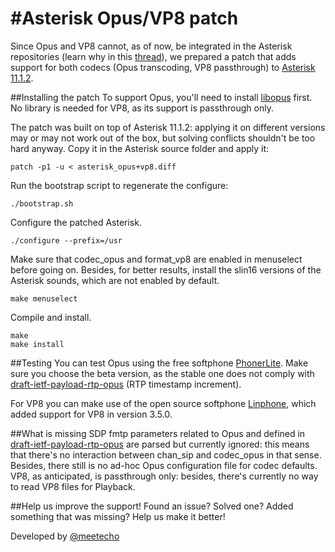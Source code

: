 #Asterisk Opus/VP8 patch
=======================

Since Opus and VP8 cannot, as of now, be integrated in the Asterisk repositories (learn why in this [thread](http://lists.digium.com/pipermail/asterisk-dev/2013-May/060356.html)), we prepared a patch that adds support for both codecs (Opus transcoding, VP8 passthrough) to [Asterisk 11.1.2](http://downloads.asterisk.org/pub/telephony/asterisk/releases/).

##Installing the patch
To support Opus, you'll need to install [libopus](http://www.opus-codec.org/downloads/) first. No library is needed for VP8, as its support is passthrough only.

The patch was built on top of Asterisk 11.1.2: applying it on different versions may or may not work out of the box, but solving conflicts shouldn't be too hard anyway. Copy it in the Asterisk source folder and apply it:

	patch -p1 -u < asterisk_opus+vp8.diff

Run the bootstrap script to regenerate the configure:

	./bootstrap.sh

Configure the patched Asterisk.

	./configure --prefix=/usr

Make sure that codec\_opus and format\_vp8 are enabled in menuselect before going on. Besides, for better results, install the slin16 versions of the Asterisk sounds, which are not enabled by default.

	make menuselect

Compile and install.

	make
	make install

##Testing
You can test Opus using the free softphone [PhonerLite](http://phonerlite.de/download_en.htm). Make sure you choose the beta version, as the stable one does not comply with [draft-ietf-payload-rtp-opus](http://tools.ietf.org/html/draft-ietf-payload-rtp-opus-00) (RTP timestamp increment).

For VP8 you can make use of the open source softphone [Linphone](http://www.linphone.org/eng/linphone/news/linphone-3.5.0-released-for-desktop.html), which added support for VP8 in version 3.5.0.

##What is missing
SDP fmtp parameters related to Opus and defined in [draft-ietf-payload-rtp-opus](http://tools.ietf.org/html/draft-ietf-payload-rtp-opus-00) are parsed but currently ignored: this means that there's no interaction between chan\_sip and codec\_opus in that sense. Besides, there still is no ad-hoc Opus configuration file for codec defaults. VP8, as anticipated, is passthrough only: besides, there's currently no way to read VP8 files for Playback.

##Help us improve the support!
Found an issue? Solved one? Added something that was missing? Help us make it better!

Developed by [@meetecho](https://github.com/meetecho)
